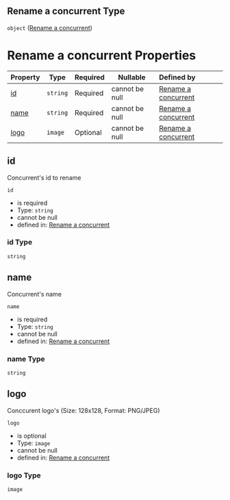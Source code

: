 ## Rename a concurrent Type

`object` ([Rename a concurrent](rename-concurrent.md))

# Rename a concurrent Properties

| Property      | Type     | Required | Nullable       | Defined by                                                                                                                                 |
| :------------ | -------- | -------- | -------------- | :----------------------------------------------------------------------------------------------------------------------------------------- |
| [id](#id)     | `string` | Required | cannot be null | [Rename a concurrent](rename-concurrent-properties-id.md "http&#x3A;//www.city-game-studio.com/rename.concurrent.json#/properties/id")     |
| [name](#name) | `string` | Required | cannot be null | [Rename a concurrent](rename-concurrent-properties-name.md "http&#x3A;//www.city-game-studio.com/rename.concurrent.json#/properties/name") |
| [logo](#logo) | `image`  | Optional | cannot be null | [Rename a concurrent](rename-concurrent-properties-logo.md "http&#x3A;//www.city-game-studio.com/rename.concurrent.json#/properties/logo") |

## id

Concurrent's id to rename


`id`

-   is required
-   Type: `string`
-   cannot be null
-   defined in: [Rename a concurrent](rename-concurrent-properties-id.md "http&#x3A;//www.city-game-studio.com/rename.concurrent.json#/properties/id")

### id Type

`string`

## name

Concurrent's name


`name`

-   is required
-   Type: `string`
-   cannot be null
-   defined in: [Rename a concurrent](rename-concurrent-properties-name.md "http&#x3A;//www.city-game-studio.com/rename.concurrent.json#/properties/name")

### name Type

`string`

## logo

Conccurent logo's (Size: 128x128, Format: PNG/JPEG)


`logo`

-   is optional
-   Type: `image`
-   cannot be null
-   defined in: [Rename a concurrent](rename-concurrent-properties-logo.md "http&#x3A;//www.city-game-studio.com/rename.concurrent.json#/properties/logo")

### logo Type

`image`
